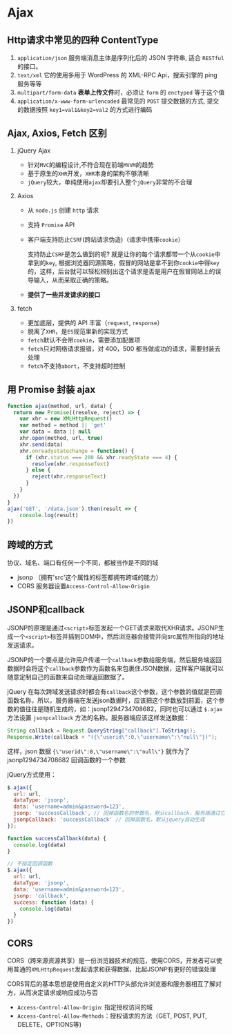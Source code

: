 # Ajax

## Http请求中常见的四种 ContentType

1. `application/json` 服务端消息主体是序列化后的 JSON 字符串, 适合 `RESTful` 的接口。
2. `text/xml` 它的使用多用于 WordPress 的 XML-RPC Api，搜索引擎的 ping 服务等等
3. `multipart/form-data` **表单上传文件**时，必须让 `form` 的 `enctyped` 等于这个值
4. `application/x-www-form-urlencoded` 最常见的 `POST` 提交数据的方式, 提交的数据按照 `key1=val1&key2=val2` 的方式进行编码

## Ajax, Axios, Fetch 区别

1. jQuery Ajax

   - 针对`MVC`的编程设计,不符合现在前端`MVVM`的趋势
   - 基于原生的`XHR`开发，`XHR`本身的架构不够清晰
   - `jQuery`较大，单纯使用`ajax`却要引入整个`jQuery`非常的不合理

2. Axios

   - 从 `node.js` 创建 `http` 请求
   - 支持 `Promise` API
   - 客户端支持防止`CSRF`(跨站请求伪造)（请求中携带`cookie`）

     支持防止`CSRF`是怎么做到的呢? 就是让你的每个请求都带一个从`cookie`中拿到的`key`, 根据浏览器同源策略，假冒的网站是拿不到你`cookie`中得`key`的，这样，后台就可以轻松辨别出这个请求是否是用户在假冒网站上的误导输入，从而采取正确的策略。

   - **提供了一些并发请求的接口**

3. fetch

   - 更加底层，提供的 API 丰富（`request`, `response`）
   - 脱离了`XHR`，是`ES`规范里新的实现方式
   - `fetch`默认不会带`cookie`，需要添加配置项
   - `fetch`只对网络请求报错，对 400，500 都当做成功的请求，需要封装去处理
   - `fetch`不支持`abort`，不支持超时控制

## 用 Promise 封装 ajax

```js
function ajax(method, url, data) {
  return new Promise((resolve, reject) => {
    var xhr = new XMLHttpRequest()
    var method = method || 'get'
    var data = data || null
    xhr.open(method, url, true)
    xhr.send(data)
    xhr.onreadystatechange = function() {
      if (xhr.status === 200 && xhr.readyState === 4) {
        resolve(xhr.responseText)
      } else {
        reject(xhr.responseText)
      }
    }
  })
}
ajax('GET', '/data.json').then(result => {
    console.log(result)
})
```

## 跨域的方式

协议、域名、端口有任何一个不同，都被当作是不同的域

- jsonp （拥有'src'这个属性的标签都拥有跨域的能力）
- CORS 服务器设置`Access-Control-Allow-Origin`

## JSONP和callback

JSONP的原理是通过`<script>`标签发起一个GET请求来取代XHR请求。JSONP生成一个`<script>`标签并插到DOM中，然后浏览器会接管并向src属性所指向的地址发送请求。

JSONP的一个要点是允许用户传递一个`callback`参数给服务端，然后服务端返回数据时会将这个`callback`参数作为函数名来包裹住JSON数据，这样客户端就可以随意定制自己的函数来自动处理返回数据了。

jQuery 在每次跨域发送请求时都会有`callback`这个参数，这个参数的值就是回调函数名称，所以，服务器端在发送json数据时，应该把这个参数放到前面，这个参数的值往往是随机生成的，如：jsonp1294734708682，同时也可以通过 `$.ajax` 方法设置 `jsonpcallback` 方法的名称。服务器端应该这样发送数据：

``` java
String callback = Request.QueryString["callback"].ToString();
Response.Write(callback + "({\"userid\":0,\"username\":\"null\"})");
```

这样，json 数据 `{\"userid\":0,\"username\":\"null\"}` 就作为了 jsonp1294734708682 回调函数的一个参数

jQuery方式使用：

``` javascript
$.ajax({
  url: url,
  dataType: 'jsonp',
  data: 'username=admin&password=123',
  jsonp: 'successCallback', // 回掉函数名的参数名，默认callback，服务端通过它来获取到回掉函数名
  jsonpCallback: 'successCallback' // 回掉函数名，默认jquery自动生成
});

function successCallback(data) {
  console.log(data)
}

// 不指定回调函数
$.ajax({
  url: url,
  dataType: 'jsonp',
  data: 'username=admin&password=123',
  jsonp: 'callback',
  success: function (data) {
    console.log(data)
  }
})
```

## CORS

CORS（跨来源资源共享）是一份浏览器技术的规范，使用CORS，开发者可以使用普通的`XMLHttpRequest`发起请求和获得数据，比起JSONP有更好的错误处理

CORS背后的基本思想是使用自定义的HTTP头部允许浏览器和服务器相互了解对方，从而决定请求或响应成功与否

- `Access-Control-Allow-Origin`: 指定授权访问的域
- `Access-Control-Allow-Methods`：授权请求的方法（GET, POST, PUT, DELETE，OPTIONS等)